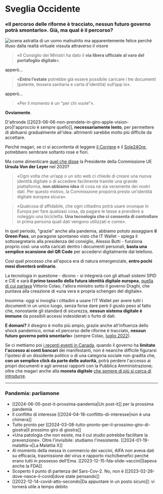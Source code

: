 # Sveglia Occidente

### «Il percorso delle riforme è tracciato, nessun futuro governo potrà smontarlo». Già, ma qual è il percorso?

![scena astratta di un uomo malnutrito ma apparentemente felice perché illuso dalla realtà virtuale vissuta attraverso il visore](sveglia-occidente.jpeg)

> «Il Consiglio dei Ministri ha dato il **via libera ufficiale al varo del portafoglio digitale**».

apperò...

> «**Entro l’estate** potrebbe già essere possibile caricare i tre documenti (patente, tessera sanitaria e carta d'identità) sull’app Io».

apperò...

> «Per il momento è un "per chi vuole"».

**Ovviamente**.

D'altronde [[2023-06-06-non-prendete-in-giro-apple-vision-pro|l'approccio è sempre quello]], **necessariamente lento**, per permettere di abituarsi gradualmente all'idea: altrimenti sarebbe molto più difficile da accettare.

Perché magari, se ci si accontenta di leggere [il Corriere](https://www.corrierecomunicazioni.it/industria-4-0/transizone-5-0-al-via-sul-piatto-13-miliardi-urso-architrave-della-politica-industriale/) e il [Sole24Ore](https://www.ilsole24ore.com/art/dalla-patente-tessera-sanitaria-piano-piu-fasi-far-partire-l-it-wallet-AFnTBhrC?refresh_ce), potrebbero sembrare soltanto rose e fiori.

Ma come dimenticare [quel che disse](https://commission.europa.eu/strategy-and-policy/priorities-2019-2024/europe-fit-digital-age/european-digital-identity_it) la Presidente della Commissione UE **Ursula Von der Leyer** nel 2020?

> «Ogni volta che un’app o un sito web ci chiede di creare una nuova identità digitale o di accedere facilmente tramite una grande piattaforma, **non abbiamo idea** di cosa ne sia veramente dei nostri dati. Per questo motivo, la Commissione proporrà presto un’identità digitale europea sicura».

> «Qualcosa di affidabile, che ogni cittadino potrà usare ovunque in Europa per fare qualsiasi cosa, da pagare le tasse a prendere a noleggio una bicicletta. **Una tecnologia che ci consenta di controllare** in prima persona quali dati vengono utilizzati e come».

In quel periodo, "grazie" anche alla pandemia, abbiamo potuto assaggiare **il Green Pass**, un paragone spontaneo visto che IT Wallet - spiega il sottosegretario alla presidenza del consiglio, Alessio Butti - funziona proprio così: una volta caricati dentro i documenti personali, **basta una semplice scansione del QR Code** per accedervi digitalmente dal telefono.

Così quel processo che all'epoca era di natura emergenziale, **entro pochi mesi diventerà ordinario**.

La tecnologia in questione - dicono - si integrerà con gli attuali sistemi SPID e CIE e sarà **il primo tassello della futura identità digitale europea**, [quella di cui parlava](https://www.corriere.it/tecnologia/22_luglio_06/patente-smartphone-ministro-colao-arrivo-italia-2023-95fd6d9b-9004-4170-a909-e6681bfbbxlk.shtml) Vittorio Colao, l'allora ministro sotto il governo Draghi, che puntava alla creazione di «una vera e propria schengen del digitale».

Insomma: oggi si invoglia i cittadini a usare l'IT Wallet per avere tutti i documenti in un unico luogo, senza forse dare però il giusto peso al fatto che, nonostante gli standard di sicurezza, **nessun sistema digitale è immune** da possibili accessi indesiderati o furto di dati.

**E domani?** il disegno è molto più ampio; grazie anche all'influenza dello shock pandemico, ormai «il percorso delle riforme è tracciato, **nessun futuro governo potrà smontarlo**» (sempre Colao, [luglio 2022](https://documenti.camera.it/_dati/leg18/lavori/schedela/apriTelecomando_wai.asp?codice=leg.18.pdl.camera.3690.18PDL0194920)).

Se ci mettiamo poi [i recenti eventi in Canada](https://www.bbc.com/news/world-us-canada-60383385), quando il governo ha **limitato l'accesso ai conti bancari** dei manifestanti, non è neanche difficile figurarsi l'ipotesi di un dissidente politico o di una categoria sociale non gradita che, **con un semplice click da parte delle autorità**, potrà perdere l'accesso ai propri documenti e agli annessi rapporti con la Pubblica Amministrazione; oltre che magari anche alla **moneta digitale** [che sempre di più si cerca di introdurre](https://www.corriere.it/economia/finanza/cards/pagamenti-digitali-raddoppiati-in-5-anni-nel-2026-il-sorpasso-sul-contante/lidentikit-del-pagante-digitale.shtml).

---
### Pandemia: parliamone
- [[2024-06-05-post-it-prossima-pandemia|Un post-it]] per la prossima pandemia
- Il conflitto di interesse [[2024-04-18-conflitto-di-interesse|non è una chimera]]
- Tutto pronto per [[2024-03-08-tutto-pronto-per-il-prossimo-giro-di-giostra|il prossimo giro di giostra]]
- «Una patologia che non esiste, ma il cui studio potrebbe facilitare la prevenzione». Oltre l'invisibile: studiamo l'inesistente. [[2024-01-19-malattia-x|La Malattia X]]
- Al momento della messa in commercio dei vaccini, AIFA non aveva dati su efficacia, trasmissione del virus e rapporto rischi/benefici perché erano tutti in possesso dell'Ema. [[2023-12-15-fda-slide-vaccini|Sapeva anche la FDA]]
- Scoperto il punto di partenza del Sars-Cov-2. No, non è [[2023-02-28-dove-nasce-il-covid|dove state pensando]]
- [[2022-12-14-covid-atto-secondo|Da appuntare in un posto sicuro]]: vi tornerà utile a tempo debito